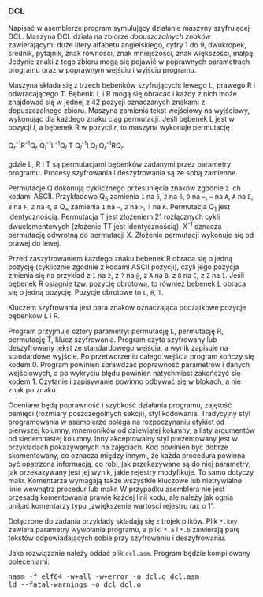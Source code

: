 <h3>DCL</h3>

<p>Napisać w asemblerze program symulujący działanie maszyny szyfrującej DCL.
Maszyna DCL działa na zbiorze <em>dopuszczalnych znaków</em> zawierającym: duże
litery alfabetu angielskiego, cyfry 1 do 9, dwukropek, średnik, pytajnik, znak
równości, znak mniejszości, znak większości, małpę.
Jedynie znaki z tego zbioru mogą się pojawić w poprawnych parametrach programu
oraz w poprawnym wejściu i wyjściu programu.</p>

<p>Maszyna składa się z trzech bębenków szyfrujących: lewego L, prawego R
i odwracającego T.
Bębenki L i R mogą się obracać i każdy z nich może znajdować się w jednej
z 42 pozycji oznaczanych znakami z dopuszczalnego zbioru.
Maszyna zamienia tekst wejściowy na wyjściowy, wykonując dla każdego znaku ciąg
permutacji.
Jeśli bębenek L jest w pozycji <em>l</em>, a bębenek R w pozycji <em>r</em>, to
maszyna wykonuje permutację<br>
<br>
Q<sub><em>r</em></sub><sup>-1</sup>R<sup>-1</sup>Q<sub><em>r</em></sub>
Q<sub><em>l</em></sub><sup>-1</sup>L<sup>-1</sup>Q<sub><em>l</em></sub>
T
Q<sub><em>l</em></sub><sup>-1</sup>LQ<sub><em>l</em></sub>
Q<sub><em>r</em></sub><sup>-1</sup>RQ<sub><em>r</em></sub><br>
<br>
gdzie L, R i T są permutacjami bębenków zadanymi przez parametry programu.
Procesy szyfrowania i deszyfrowania są ze sobą zamienne.</p>

<p>Permutacje Q dokonują cyklicznego przesunięcia znaków zgodnie z ich kodami
ASCII.
Przykładowo Q<sub>5</sub> zamienia <code>1</code> na <code>5</code>,
<code>2</code> na <code>6</code>, <code>9</code> na <code>=</code>,
<code>=</code> na <code>A</code>, <code>A</code> na <code>E</code>,
<code>B</code> na <code>F</code>, <code>Z</code> na <code>4</code>,
a Q<sub>=</sub> zamienia <code>1</code> na <code>=</code>,
<code>2</code> na <code>></code>, <code>?</code> na <code>K</code>.
Permutacja Q<sub>1</sub> jest identycznością.
Permutacja T jest złożeniem 21 rozłącznych cykli dwuelementowych (złożenie TT
jest identycznością).
X<sup>-1</sup> oznacza permutację odwrotną do permutacji X.
Złożenie permutacji wykonuje się od prawej do lewej.</p>

<p>Przed zaszyfrowaniem każdego znaku bębenek R obraca się o jedną pozycję
(cyklicznie zgodnie z kodami ASCII pozycji), czyli jego pozycja zmienia się na
przykład z <code>1</code> na <code>2</code>, z <code>?</code> na <code>@</code>,
z <code>A</code> na <code>B</code>, z <code>B</code> na <code>C</code>,
z <code>Z</code> na <code>1</code>.
Jeśli bębenek R osiągnie tzw. pozycję obrotową, to również bębenek L obraca się
o jedną pozycję.
Pozycje obrotowe to <code>L</code>, <code>R</code>, <code>T</code>.</p>

<p>Kluczem szyfrowania jest para znaków oznaczająca początkowe pozycje bębenków
L i R.</p>

<p>Program przyjmuje cztery parametry: permutację L, permutację R, permutację T,
klucz szyfrowania.
Program czyta szyfrowany lub deszyfrowany tekst ze standardowego wejścia,
a wynik zapisuje na standardowe wyjście.
Po przetworzeniu całego wejścia program kończy się kodem 0.
Program powinien sprawdzać poprawność parametrów i danych wejściowych,
a po wykryciu błędu powinien natychmiast zakończyć się kodem 1.
Czytanie i zapisywanie powinno odbywać się w blokach, a nie znak po znaku.</p>

<p>Oceniane będą poprawność i szybkość działania programu, zajętość pamięci
(rozmiary poszczególnych sekcji), styl kodowania.
Tradycyjny styl programowania w asemblerze polega na rozpoczynaniu etykiet od
pierwszej kolumny, mnemoników od dziewiątej kolumny, a listy argumentów od
siedemnastej kolumny.
Inny akceptowalny styl prezentowany jest w przykładach pokazywanych na
zajęciach.
Kod powinien być dobrze skomentowany, co oznacza między innymi, że każda
procedura powinna być opatrzona informacją, co robi, jak przekazywane są do niej
parametry, jak przekazywany jest jej wynik, jakie rejestry modyfikuje.
To samo dotyczy makr.
Komentarza wymagają także wszystkie kluczowe lub nietrywialne linie wewnątrz
procedur lub makr.
W przypadku asemblera nie jest przesadą komentowania prawie każdej linii kodu,
ale należy jak ognia unikać komentarzy typu „zwiększenie wartości rejestru rax
o 1”. </p>

<p>Dołączone do zadania przykłady składają się z trójek plików.
Plik <code>*.key</code> zawiera parametry wywołania programu, a pliki
<code>*.a</code> i <code>*.b</code> zawierają parę tekstów odpowiadających sobie
przy szyfrowaniu i deszyfrowaniu.</p>

<p>Jako rozwiązanie należy oddać plik <code>dcl.asm</code>.
Program będzie kompilowany poleceniami:</p>
<pre>
nasm -f elf64 -w+all -w+error -o dcl.o dcl.asm
ld --fatal-warnings -o dcl dcl.o
</pre>
